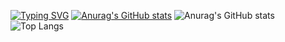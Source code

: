 [![Typing SVG](https://readme-typing-svg.demolab.com?font=&size=30&pause=1000&color=9765F7&center=%E7%9C%9F&vCenter=%E5%81%87&repeat=%E7%9C%9F&random=%E5%81%87&width=435&lines=%E6%81%AD%E5%96%9C%E5%BC%80%E5%90%AF%E5%AE%9D%E8%97%8F%EF%BC%9Atype-%E4%BA%91%E7%9A%84%E4%BB%93%E5%BA%93)](https://git.io/typing-svg)
[![Anurag's GitHub stats](https://github-readme-stats.vercel.app/api?username=2648782102)](https://github.com/anuraghazra/github-readme-stats)
![Anurag's GitHub stats](https://github-readme-stats.vercel.app/api?username=2648782102&show_icons=true)
![Top Langs](https://github-readme-stats.vercel.app/api/top-langs/?username=2648782102&size_weight=0.5&count_weight=0.5)
